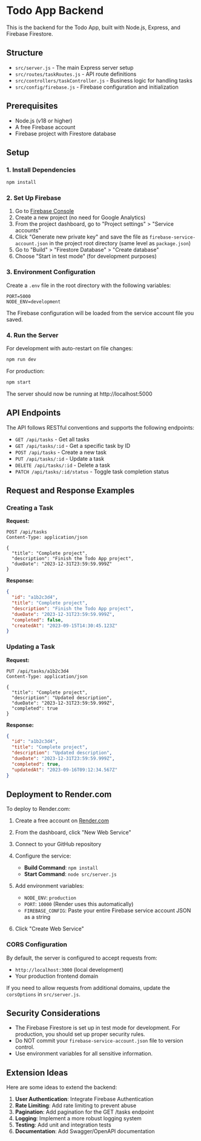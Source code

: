 # Todo App Backend

This is the backend for the Todo App, built with Node.js, Express, and Firebase Firestore.

## Structure

- `src/server.js` - The main Express server setup
- `src/routes/taskRoutes.js` - API route definitions
- `src/controllers/taskController.js` - Business logic for handling tasks
- `src/config/firebase.js` - Firebase configuration and initialization

## Prerequisites

- Node.js (v18 or higher)
- A free Firebase account
- Firebase project with Firestore database

## Setup

### 1. Install Dependencies

```bash
npm install
```

### 2. Set Up Firebase

1. Go to [Firebase Console](https://console.firebase.google.com/)
2. Create a new project (no need for Google Analytics)
3. From the project dashboard, go to "Project settings" > "Service accounts"
4. Click "Generate new private key" and save the file as `firebase-service-account.json` in the project root directory (same level as `package.json`)
5. Go to "Build" > "Firestore Database" > "Create database"
6. Choose "Start in test mode" (for development purposes)

### 3. Environment Configuration

Create a `.env` file in the root directory with the following variables:

```
PORT=5000
NODE_ENV=development
```

The Firebase configuration will be loaded from the service account file you saved.

### 4. Run the Server

For development with auto-restart on file changes:

```bash
npm run dev
```

For production:

```bash
npm start
```

The server should now be running at http://localhost:5000

## API Endpoints

The API follows RESTful conventions and supports the following endpoints:

- `GET /api/tasks` - Get all tasks
- `GET /api/tasks/:id` - Get a specific task by ID
- `POST /api/tasks` - Create a new task
- `PUT /api/tasks/:id` - Update a task
- `DELETE /api/tasks/:id` - Delete a task
- `PATCH /api/tasks/:id/status` - Toggle task completion status

## Request and Response Examples

### Creating a Task

**Request:**

```http
POST /api/tasks
Content-Type: application/json

{
  "title": "Complete project",
  "description": "Finish the Todo App project",
  "dueDate": "2023-12-31T23:59:59.999Z"
}
```

**Response:**

```json
{
  "id": "a1b2c3d4",
  "title": "Complete project",
  "description": "Finish the Todo App project",
  "dueDate": "2023-12-31T23:59:59.999Z",
  "completed": false,
  "createdAt": "2023-09-15T14:30:45.123Z"
}
```

### Updating a Task

**Request:**

```http
PUT /api/tasks/a1b2c3d4
Content-Type: application/json

{
  "title": "Complete project",
  "description": "Updated description",
  "dueDate": "2023-12-31T23:59:59.999Z",
  "completed": true
}
```

**Response:**

```json
{
  "id": "a1b2c3d4",
  "title": "Complete project",
  "description": "Updated description",
  "dueDate": "2023-12-31T23:59:59.999Z",
  "completed": true,
  "updatedAt": "2023-09-16T09:12:34.567Z"
}
```

## Deployment to Render.com

To deploy to Render.com:

1. Create a free account on [Render.com](https://render.com/)
2. From the dashboard, click "New Web Service"
3. Connect to your GitHub repository
4. Configure the service:
   - **Build Command**: `npm install`
   - **Start Command**: `node src/server.js`
5. Add environment variables:
   - `NODE_ENV`: `production`
   - `PORT`: `10000` (Render uses this automatically)
   - `FIREBASE_CONFIG`: Paste your entire Firebase service account JSON as a string

6. Click "Create Web Service"

### CORS Configuration

By default, the server is configured to accept requests from:
- `http://localhost:3000` (local development)
- Your production frontend domain

If you need to allow requests from additional domains, update the `corsOptions` in `src/server.js`.

## Security Considerations

- The Firebase Firestore is set up in test mode for development. For production, you should set up proper security rules.
- Do NOT commit your `firebase-service-account.json` file to version control.
- Use environment variables for all sensitive information.

## Extension Ideas

Here are some ideas to extend the backend:

1. **User Authentication**: Integrate Firebase Authentication
2. **Rate Limiting**: Add rate limiting to prevent abuse
3. **Pagination**: Add pagination for the GET /tasks endpoint
4. **Logging**: Implement a more robust logging system
5. **Testing**: Add unit and integration tests
6. **Documentation**: Add Swagger/OpenAPI documentation
